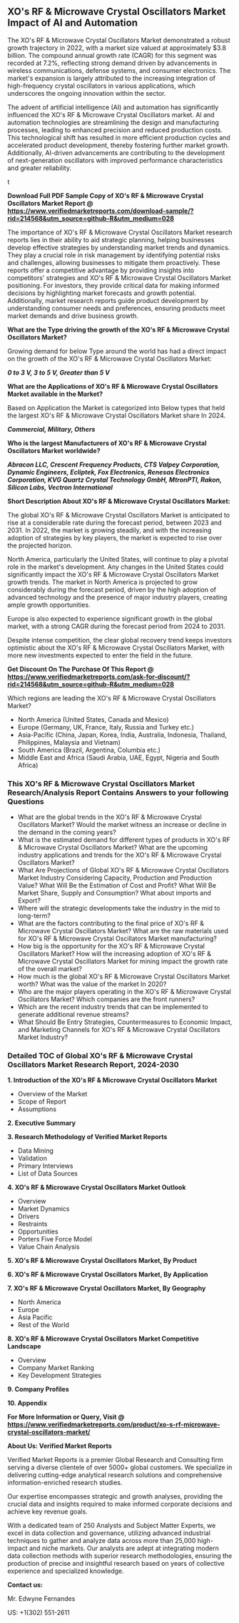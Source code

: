 <h2>XO's RF & Microwave Crystal Oscillators Market Impact of AI and Automation</h2><p>The XO's RF & Microwave Crystal Oscillators Market demonstrated a robust growth trajectory in 2022, with a market size valued at approximately $3.8 billion. The compound annual growth rate (CAGR) for this segment was recorded at 7.2%, reflecting strong demand driven by advancements in wireless communications, defense systems, and consumer electronics. The market's expansion is largely attributed to the increasing integration of high-frequency crystal oscillators in various applications, which underscores the ongoing innovation within the sector.</p><p>The advent of artificial intelligence (AI) and automation has significantly influenced the XO's RF & Microwave Crystal Oscillators market. AI and automation technologies are streamlining the design and manufacturing processes, leading to enhanced precision and reduced production costs. This technological shift has resulted in more efficient production cycles and accelerated product development, thereby fostering further market growth. Additionally, AI-driven advancements are contributing to the development of next-generation oscillators with improved performance characteristics and greater reliability.</p>t</p><p id="" class=""><strong>Download Full PDF Sample Copy of XO's RF & Microwave Crystal Oscillators Market Report @ <a href="https://www.verifiedmarketreports.com/download-sample/?rid=214568&utm_source=github-R&utm_medium=028" target="_blank">https://www.verifiedmarketreports.com/download-sample/?rid=214568&utm_source=github-R&utm_medium=028</a></strong></p><p>The importance of&nbsp;XO's RF & Microwave Crystal Oscillators Market research reports lies in their ability to aid strategic planning, helping businesses develop effective strategies by understanding market trends and dynamics. They play a crucial role in risk management by identifying potential risks and challenges, allowing businesses to mitigate them proactively. These reports offer a competitive advantage by providing insights into competitors' strategies and XO's RF & Microwave Crystal Oscillators Market positioning. For investors, they provide critical data for making informed decisions by highlighting market forecasts and growth potential. Additionally, market research reports guide product development by understanding consumer needs and preferences, ensuring products meet market demands and drive business growth.</p><p><strong>What are the&nbsp;Type driving the growth of the XO's RF & Microwave Crystal Oscillators Market?</strong></p><p id="" class="">Growing demand for below Type around the world has had a direct impact on the growth of the XO's RF & Microwave Crystal Oscillators Market:</p><em><strong>0 to 3 V, 3 to 5 V, Greater than 5 V</strong></em></p><strong>What are the&nbsp;Applications&nbsp;of XO's RF & Microwave Crystal Oscillators Market available in the Market?</strong></p><p id="" class="">Based on Application the Market is categorized into Below types that held the largest XO's RF & Microwave Crystal Oscillators Market share In 2024.</p><em><strong>Commercial, Military, Others</strong></em></p><strong>Who is the largest Manufacturers of XO's RF & Microwave Crystal Oscillators Market worldwide?</strong></p><p><em><strong>Abracon LLC, Crescent Frequency Products, CTS Valpey Corporation, Dynamic Engineers, Ecliptek, Fox Electronics, Renesas Electronics Corporation, KVG Quartz Crystal Technology GmbH, MtronPTI, Rakon, Silicon Labs, Vectron International</strong></em></p><p id="" class=""><strong>Short Description About XO's RF & Microwave Crystal Oscillators Market:</strong></p><p>The global XO's RF & Microwave Crystal Oscillators Market is anticipated to rise at a considerable rate during the forecast period, between 2023 and 2031. In 2022, the market is growing steadily, and with the increasing adoption of strategies by key players, the market is expected to rise over the projected horizon.</p><p>North America, particularly the United States, will continue to play a pivotal role in the market's development. Any changes in the United States could significantly impact the XO's RF & Microwave Crystal Oscillators Market growth trends. The market in North America is projected to grow considerably during the forecast period, driven by the high adoption of advanced technology and the presence of major industry players, creating ample growth opportunities.</p><p>Europe is also expected to experience significant growth in the global market, with a strong CAGR during the forecast period from 2024 to 2031.</p><p>Despite intense competition, the clear global recovery trend keeps investors optimistic about the XO's RF & Microwave Crystal Oscillators Market, with more new investments expected to enter the field in the future.</p><p id="" class=""><strong>Get Discount On The Purchase Of This Report @ <a href="https://www.verifiedmarketreports.com/ask-for-discount/?rid=214568&utm_source=github-R&utm_medium=028" target="_blank">https://www.verifiedmarketreports.com/ask-for-discount/?rid=214568&utm_source=github-R&utm_medium=028</a></strong></p>Which regions are leading the XO's RF & Microwave Crystal Oscillators Market?</p><ul><li>North America (United States, Canada and Mexico)</li><li>Europe (Germany, UK, France, Italy, Russia and Turkey etc.)</li><li>Asia-Pacific (China, Japan, Korea, India, Australia, Indonesia, Thailand, Philippines, Malaysia and Vietnam)</li><li>South America (Brazil, Argentina, Columbia etc.)</li><li>Middle East and Africa (Saudi Arabia, UAE, Egypt, Nigeria and South Africa)</li></ul><h3 id="" class="">This XO's RF & Microwave Crystal Oscillators Market Research/Analysis Report Contains Answers to your following Questions</h3><ul><li>What are the global trends in the XO's RF & Microwave Crystal Oscillators Market? Would the market witness an increase or decline in the demand in the coming years?</li><li>What is the estimated demand for different types of products in XO's RF & Microwave Crystal Oscillators Market? What are the upcoming industry applications and trends for the XO's RF & Microwave Crystal Oscillators Market?</li><li>What Are Projections of Global XO's RF & Microwave Crystal Oscillators Market Industry Considering Capacity, Production and Production Value? What Will Be the Estimation of Cost and Profit? What Will Be Market Share, Supply and Consumption? What about imports and Export?</li><li>Where will the strategic developments take the industry in the mid to long-term?</li><li>What are the factors contributing to the final price of XO's RF & Microwave Crystal Oscillators Market? What are the raw materials used for XO's RF & Microwave Crystal Oscillators Market manufacturing?</li><li>How big is the opportunity for the XO's RF & Microwave Crystal Oscillators Market? How will the increasing adoption of XO's RF & Microwave Crystal Oscillators Market for mining impact the growth rate of the overall market?</li><li>How much is the global XO's RF & Microwave Crystal Oscillators Market worth? What was the value of the market In 2020?</li><li>Who are the major players operating in the XO's RF & Microwave Crystal Oscillators Market? Which companies are the front runners?</li><li>Which are the recent industry trends that can be implemented to generate additional revenue streams?</li><li>What Should Be Entry Strategies, Countermeasures to Economic Impact, and Marketing Channels for XO's RF & Microwave Crystal Oscillators Market Industry?</li></ul><h3 id="" class="">Detailed TOC of Global XO's RF & Microwave Crystal Oscillators Market Research Report, 2024-2030</h3><p id="" class=""><strong>1. Introduction of the XO's RF & Microwave Crystal Oscillators Market</strong></p><ul><li>Overview of the Market</li><li>Scope of Report</li><li>Assumptions</li></ul><p id="" class=""><strong>2. Executive Summary</strong></p><p id="" class=""><strong>3. Research Methodology of Verified Market Reports</strong></p><ul><li>Data Mining</li><li>Validation</li><li>Primary Interviews</li><li>List of Data Sources</li></ul><p id="" class=""><strong>4. XO's RF & Microwave Crystal Oscillators Market Outlook</strong></p><ul><li>Overview</li><li>Market Dynamics</li><li>Drivers</li><li>Restraints</li><li>Opportunities</li><li>Porters Five Force Model</li><li>Value Chain Analysis</li></ul><p id="" class=""><strong>5. XO's RF & Microwave Crystal Oscillators Market, By Product</strong></p><p id="" class=""><strong>6. XO's RF & Microwave Crystal Oscillators Market, By Application</strong></p><p id="" class=""><strong>7. XO's RF & Microwave Crystal Oscillators Market, By Geography</strong></p><ul><li>North America</li><li>Europe</li><li>Asia Pacific</li><li>Rest of the World</li></ul><p id="" class=""><strong>8. XO's RF & Microwave Crystal Oscillators Market Competitive Landscape</strong></p><ul><li>Overview</li><li>Company Market Ranking</li><li>Key Development Strategies</li></ul><p id="" class=""><strong>9. Company Profiles</strong></p><p id="" class=""><strong>10. Appendix</strong></p><p id="" class=""><strong>For More Information or Query, Visit @ <a href="https://www.verifiedmarketreports.com/product/xo-s-rf-microwave-crystal-oscillators-market/" target="_blank">https://www.verifiedmarketreports.com/product/xo-s-rf-microwave-crystal-oscillators-market/</a></strong></p><p id="" class=""><strong>About Us: Verified Market Reports</strong></p><p id="" class="">Verified Market Reports is a premier Global Research and Consulting firm serving a diverse clientele of over 5000+ global customers. We specialize in delivering cutting-edge analytical research solutions and comprehensive information-enriched research studies.</p><p id="" class="">Our expertise encompasses strategic and growth analyses, providing the crucial data and insights required to make informed corporate decisions and achieve key revenue goals.</p><p id="" class="">With a dedicated team of 250 Analysts and Subject Matter Experts, we excel in data collection and governance, utilizing advanced industrial techniques to gather and analyze data across more than 25,000 high-impact and niche markets. Our analysts are adept at integrating modern data collection methods with superior research methodologies, ensuring the production of precise and insightful research based on years of collective experience and specialized knowledge.</p><p id="" class=""><strong>Contact us:</strong></p><p id="" class="">Mr. Edwyne Fernandes</p><p id="" class="">US: +1(302) 551-2611</p>
